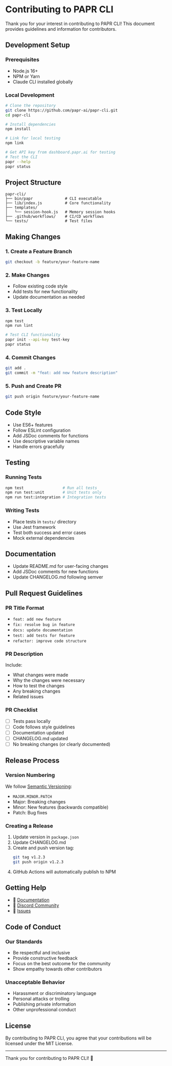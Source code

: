# Contributing to PAPR CLI

Thank you for your interest in contributing to PAPR CLI! This document provides guidelines and information for contributors.

## Development Setup

### Prerequisites
- Node.js 16+
- NPM or Yarn
- Claude CLI installed globally

### Local Development
```bash
# Clone the repository
git clone https://github.com/papr-ai/papr-cli.git
cd papr-cli

# Install dependencies
npm install

# Link for local testing
npm link

# Get API key from dashboard.papr.ai for testing
# Test the CLI
papr --help
papr status
```

## Project Structure

```
papr-cli/
├── bin/papr              # CLI executable
├── lib/index.js          # Core functionality
├── templates/
│   └── session-hook.js   # Memory session hooks
├── .github/workflows/    # CI/CD workflows
└── tests/                # Test files
```

## Making Changes

### 1. Create a Feature Branch
```bash
git checkout -b feature/your-feature-name
```

### 2. Make Changes
- Follow existing code style
- Add tests for new functionality
- Update documentation as needed

### 3. Test Locally
```bash
npm test
npm run lint

# Test CLI functionality
papr init --api-key test-key
papr status
```

### 4. Commit Changes
```bash
git add .
git commit -m "feat: add new feature description"
```

### 5. Push and Create PR
```bash
git push origin feature/your-feature-name
```

## Code Style

- Use ES6+ features
- Follow ESLint configuration
- Add JSDoc comments for functions
- Use descriptive variable names
- Handle errors gracefully

## Testing

### Running Tests
```bash
npm test                 # Run all tests
npm run test:unit        # Unit tests only
npm run test:integration # Integration tests
```

### Writing Tests
- Place tests in `tests/` directory
- Use Jest framework
- Test both success and error cases
- Mock external dependencies

## Documentation

- Update README.md for user-facing changes
- Add JSDoc comments for new functions
- Update CHANGELOG.md following semver

## Pull Request Guidelines

### PR Title Format
- `feat: add new feature`
- `fix: resolve bug in feature`
- `docs: update documentation`
- `test: add tests for feature`
- `refactor: improve code structure`

### PR Description
Include:
- What changes were made
- Why the changes were necessary
- How to test the changes
- Any breaking changes
- Related issues

### PR Checklist
- [ ] Tests pass locally
- [ ] Code follows style guidelines
- [ ] Documentation updated
- [ ] CHANGELOG.md updated
- [ ] No breaking changes (or clearly documented)

## Release Process

### Version Numbering
We follow [Semantic Versioning](https://semver.org/):
- `MAJOR.MINOR.PATCH`
- Major: Breaking changes
- Minor: New features (backwards compatible)
- Patch: Bug fixes

### Creating a Release
1. Update version in `package.json`
2. Update CHANGELOG.md
3. Create and push version tag:
   ```bash
   git tag v1.2.3
   git push origin v1.2.3
   ```
4. GitHub Actions will automatically publish to NPM

## Getting Help

- 📖 [Documentation](https://platform.papr.ai/docs)
- 💬 [Discord Community](https://discord.gg/rd4BKfSD)
- 🐛 [Issues](https://github.com/papr-ai/papr-cli/issues)

## Code of Conduct

### Our Standards
- Be respectful and inclusive
- Provide constructive feedback
- Focus on the best outcome for the community
- Show empathy towards other contributors

### Unacceptable Behavior
- Harassment or discriminatory language
- Personal attacks or trolling
- Publishing private information
- Other unprofessional conduct

## License

By contributing to PAPR CLI, you agree that your contributions will be licensed under the MIT License.

---

Thank you for contributing to PAPR CLI! 🚀